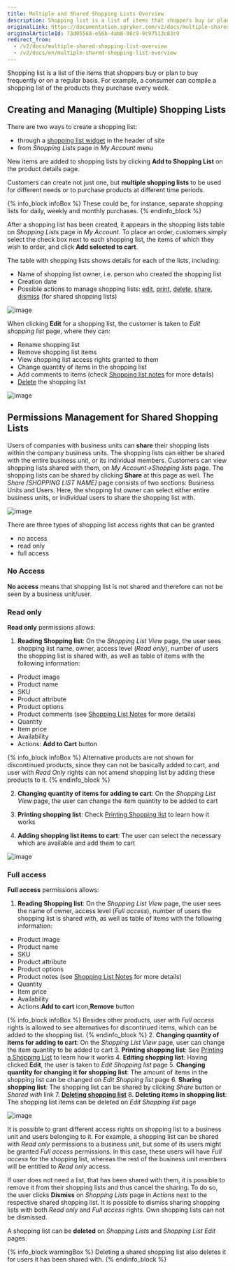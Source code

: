 ```yaml
---
title: Multiple and Shared Shopping Lists Overview
description: Shopping list is a list of items that shoppers buy or plan to buy frequently or on a regular basis. Customers can create multiple shopping lists.
originalLink: https://documentation.spryker.com/v2/docs/multiple-shared-shopping-list-overview
originalArticleId: 73d05568-e56b-4ab8-98c9-9c97513c83c9
redirect_from:
  - /v2/docs/multiple-shared-shopping-list-overview
  - /v2/docs/en/multiple-shared-shopping-list-overview
---
```


Shopping list is a list of the items that shoppers buy or plan to buy frequently or on a regular basis. For example, a consumer can compile a shopping list of the products they purchase every week.

## Creating and Managing (Multiple) Shopping Lists

There are two ways to create a shopping list:

* through a [shopping list widget](/docs/scos/user/features/{{page.version}}/shopping-list/shopping-list-widget/shopping-list-widget.html) in the header of site
* from *Shopping Lists* page in *My Account* menu

New items are added to shopping lists by clicking **Add to Shopping List** on the product details page.

Customers can create not just one, but **multiple shopping lists** to be used for different needs or to purchase products at different time periods.

{% info_block infoBox %}
These could be, for instance, separate shopping lists for daily, weekly and monthly purchases.
{% endinfo_block %}

After a shopping list has been created, it appears in the shopping lists table on *Shopping Lists* page in *My Account*. To place an order, customers simply select the check box next to each shopping list, the items of which they wish to order, and click **Add selected to cart**.

The table with shopping lists shows details for each of the lists, including:

* Name of shopping list owner, i.e. person who created the shopping list
* Creation date
* Possible actions to manage shopping lists: [edit](#edit), [print](/docs/scos/user/features/{{page.version}}/shopping-list/printing-a-shopping-list/printing-a-shopping-list.html), [delete](#deleted), [share](#share), [dismiss](#dismiss) (for shared shopping lists)

![image](https://spryker.s3.eu-central-1.amazonaws.com/docs/Features/Shopping+List/Multiple+and+Shared+Shopping+Lists/Multiple+and+Shared+Shopping+Lists+Overview/lists-table.png) 


When clicking **Edit**<a name="edit"></a> for a shopping list, the customer is taken to *Edit shopping list* page, where they can:

* Rename shopping list
* Remove shopping list items
* View shopping list access rights granted to them
* Change quantity of items in the shopping list
* Add comments to items (check [Shopping list notes](/docs/scos/user/features/{{page.version}}/shopping-list/shopping-list-notes/shopping-list-notes.html) for more details)
* [Delete](#deleted) the shopping list

![image](https://spryker.s3.eu-central-1.amazonaws.com/docs/Features/Shopping+List/Multiple+and+Shared+Shopping+Lists/Multiple+and+Shared+Shopping+Lists+Overview/edit-shopping-list.png) 


## Permissions Management for Shared Shopping Lists

Users of companies with business units can **share** <a name="share"></a>their shopping lists within the company business units. The shopping lists can either be shared with the entire business unit, or its individual members. Customers can view shopping lists shared with them, on *My Account->Shopping lists* page. The shopping lists can be shared  by clicking **Share** at this page as well. The *Share [SHOPPING LIST NAME]* page consists of two sections: Business Units and Users. Here, the shopping list owner can select either entire business units, or individual users to share the shopping list with.

![image](https://spryker.s3.eu-central-1.amazonaws.com/docs/Features/Shopping+List/Multiple+and+Shared+Shopping+Lists/Multiple+and+Shared+Shopping+Lists+Overview/share-shopping-list.png) 


There are three types of shopping list access rights that can be granted

* no access
* read only
* full access

### No Access

**No access** means that shopping list is not shared and therefore can not be seen by a business unit/user.

### Read only

**Read only** permissions allows:

1. **Reading Shopping list**: On the *Shopping List View* page, the user sees shopping list name, owner, access level (*Read only*), number of users the shopping list is shared with, as well as table of items with the following information:

* Product image
* Product name
* SKU
* Product attribute
* Product options 
* Product comments (see [Shopping List Notes](/docs/scos/user/features/{{page.version}}/shopping-list/shopping-list-notes/shopping-list-notes.html) for more details)
* Quantity
* Item price
* Availability
* Actions: **Add to Cart** button

{% info_block infoBox %}
Alternative products are not shown for discontinued products, since they can not be basically added to cart, and user with *Read Only* rights can not amend shopping list by adding these products to it.
{% endinfo_block %}

2. **Changing quantity of items for adding to cart**: On the *Shopping List View* page, the user can change the item quantity to be added to cart

3. **Printing shopping list**: Check [Printing Shopping list](/docs/scos/user/features/{{page.version}}/shopping-list/printing-a-shopping-list/printing-a-shopping-list.html) to learn how it works

4. **Adding shopping list items to cart**: The user can select the necessary which are available and add them to cart

![image](https://spryker.s3.eu-central-1.amazonaws.com/docs/Features/Shopping+List/Multiple+and+Shared+Shopping+Lists/Multiple+and+Shared+Shopping+Lists+Overview/shared-read-only.png) 


### Full access

**Full access** permissions allows:

1. **Reading Shopping list**: On the *Shopping List View* page, the user sees the name of owner, access level (*Full access*), number of users the shopping list is shared with, as well as table of items with the following information:
  - Product image
  - Product name
  - SKU
  - Product attribute
  - Product options 
  - Product notes (see [Shopping List Notes](/docs/scos/user/features/{{page.version}}/shopping-list/shopping-list-notes/shopping-list-notes.html) for more details)
  - Quantity
  - Item price
  - Availability
  - Actions:**Add to cart** icon,**Remove** button 

{% info_block infoBox %}
Besides other products, user with *Full access* rights is allowed to see  alternatives for discontinued items, which can be added to the shopping list.
{% endinfo_block %}
2. **Changing quantity of items for adding to cart**: On the *Shopping List View* page, user can change the item quantity to be added to cart
3. **Printing shopping list**: See [Printing a Shopping List](/docs/scos/user/features/{{page.version}}/shopping-list/printing-a-shopping-list/printing-a-shopping-list.html) to learn how it works
4. **Editing shopping list**: Having clicked **Edit**, the user is taken to *Edit Shopping list* page
5. **Changing quantity for changing it for shopping list**: The amount of items in the shopping list can be changed on *Edit Shopping list* page
6. **Sharing shopping list**: The shopping list can be shared by clicking *Share* button or *Shared with* link
7. **[Deleting shopping list](#deleted)**
8. **Deleting items in shopping list**: The shopping list items can be deleted on *Edit Shopping list* page

![image](https://spryker.s3.eu-central-1.amazonaws.com/docs/Features/Shopping+List/Multiple+and+Shared+Shopping+Lists/Multiple+and+Shared+Shopping+Lists+Overview/shared-full-access.png) 


It is possible to grant different access rights on shopping list to a business unit and users belonging to it. For example, a shopping list can be shared with *Read only* permissions to a business unit, but some of its users might be granted *Full access* permissions. In this case, these users will have *Full access* for the shopping list, whereas the rest of the business unit members will be entitled to *Read only* access.

If user does not need a list, that has been shared with them, it is possible to remove it from their shopping lists and thus cancel the sharing. To do so, the user clicks **Dismiss** <a name="dismiss"></a>on *Shopping Lists* page in *Actions* next to the respective shared shopping list. It is possible to dismiss sharing shopping lists with both *Read only* and *Full access* rights. Own shopping lists can not be dismissed.

A shopping list can be **deleted**<a name="deleted"></a> on *Shopping Lists* and *Shopping List Edit* pages.

{% info_block warningBox %}
Deleting a shared shopping list also deletes it for users it has been shared with.
{% endinfo_block %}
